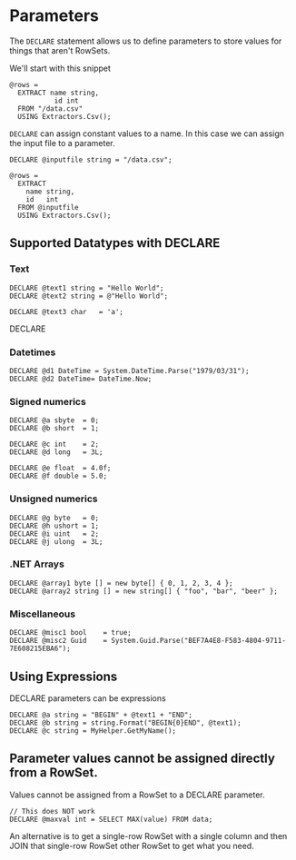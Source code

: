 # Parameters

The `DECLARE` statement allows us to define parameters to store values for things that aren't RowSets.

We'll start with this snippet

```
@rows = 
  EXTRACT name string, 
           id int
  FROM "/data.csv"
  USING Extractors.Csv();
```

`DECLARE` can assign constant values to a name. In this case we can assign the input file to a parameter.

```
DECLARE @inputfile string = "/data.csv";

@rows = 
  EXTRACT 
    name string, 
    id   int
  FROM @inputfile
  USING Extractors.Csv();
```

## Supported Datatypes with DECLARE

### Text

```
DECLARE @text1 string = "Hello World";
DECLARE @text2 string = @"Hello World";

DECLARE @text3 char   = 'a';
```

DECLARE

###  Datetimes

```
DECLARE @d1 DateTime = System.DateTime.Parse("1979/03/31");
DECLARE @d2 DateTime= DateTime.Now;
```

### Signed numerics

```
DECLARE @a sbyte  = 0;
DECLARE @b short  = 1;

DECLARE @c int    = 2;
DECLARE @d long   = 3L;

DECLARE @e float  = 4.0f;
DECLARE @f double = 5.0;
```

### Unsigned numerics

```
DECLARE @g byte   = 0;
DECLARE @h ushort = 1;
DECLARE @i uint   = 2;
DECLARE @j ulong  = 3L;
```

### .NET Arrays

```
DECLARE @array1 byte [] = new byte[] { 0, 1, 2, 3, 4 };
DECLARE @array2 string [] = new string[] { "foo", "bar", "beer" };
```

### Miscellaneous

```
DECLARE @misc1 bool    = true;
DECLARE @misc2 Guid    = System.Guid.Parse("BEF7A4E8-F583-4804-9711-7E608215EBA6");
```


## Using Expressions

DECLARE parameters can be expressions

```
DECLARE @a string = "BEGIN" + @text1 + "END";
DECLARE @b string = string.Format("BEGIN{0}END", @text1);
DECLARE @c string = MyHelper.GetMyName();
```


## Parameter values cannot be assigned directly from a RowSet.

Values cannot be assigned from a RowSet to a DECLARE parameter.

```
// This does NOT work
DECLARE @maxval int = SELECT MAX(value) FROM data;
```

An alternative is to get a single-row RowSet with a single column and then JOIN that single-row RowSet other RowSet to get what you need.

